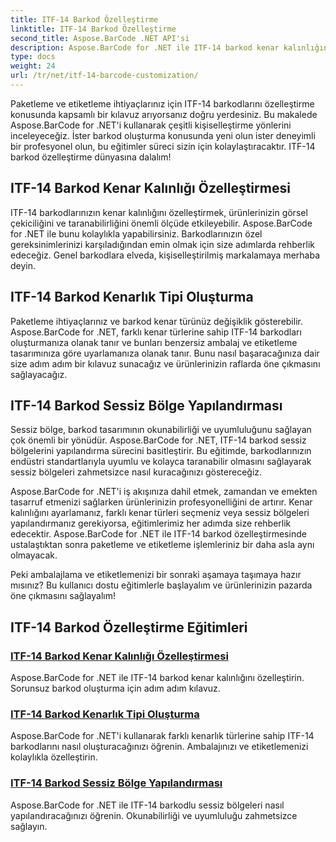 ```yaml
---
title: ITF-14 Barkod Özelleştirme
linktitle: ITF-14 Barkod Özelleştirme
second_title: Aspose.BarCode .NET API'si
description: Aspose.BarCode for .NET ile ITF-14 barkod kenar kalınlığını ve türlerini özelleştirmeyi öğrenin. Ambalajınızı ve etiketlemenizi zahmetsizce optimize edin.
type: docs
weight: 24
url: /tr/net/itf-14-barcode-customization/
---
```

Paketleme ve etiketleme ihtiyaçlarınız için ITF-14 barkodlarını özelleştirme konusunda kapsamlı bir kılavuz arıyorsanız doğru yerdesiniz. Bu makalede Aspose.BarCode for .NET'i kullanarak çeşitli kişiselleştirme yönlerini inceleyeceğiz. İster barkod oluşturma konusunda yeni olun ister deneyimli bir profesyonel olun, bu eğitimler süreci sizin için kolaylaştıracaktır. ITF-14 barkod özelleştirme dünyasına dalalım!

## ITF-14 Barkod Kenar Kalınlığı Özelleştirmesi
ITF-14 barkodlarınızın kenar kalınlığını özelleştirmek, ürünlerinizin görsel çekiciliğini ve taranabilirliğini önemli ölçüde etkileyebilir. Aspose.BarCode for .NET ile bunu kolaylıkla yapabilirsiniz. Barkodlarınızın özel gereksinimlerinizi karşıladığından emin olmak için size adımlarda rehberlik edeceğiz. Genel barkodlara elveda, kişiselleştirilmiş markalamaya merhaba deyin.

## ITF-14 Barkod Kenarlık Tipi Oluşturma
Paketleme ihtiyaçlarınız ve barkod kenar türünüz değişiklik gösterebilir. Aspose.BarCode for .NET, farklı kenar türlerine sahip ITF-14 barkodları oluşturmanıza olanak tanır ve bunları benzersiz ambalaj ve etiketleme tasarımınıza göre uyarlamanıza olanak tanır. Bunu nasıl başaracağınıza dair size adım adım bir kılavuz sunacağız ve ürünlerinizin raflarda öne çıkmasını sağlayacağız.

## ITF-14 Barkod Sessiz Bölge Yapılandırması
Sessiz bölge, barkod tasarımının okunabilirliği ve uyumluluğunu sağlayan çok önemli bir yönüdür. Aspose.BarCode for .NET, ITF-14 barkod sessiz bölgelerini yapılandırma sürecini basitleştirir. Bu eğitimde, barkodlarınızın endüstri standartlarıyla uyumlu ve kolayca taranabilir olmasını sağlayarak sessiz bölgeleri zahmetsizce nasıl kuracağınızı göstereceğiz.

Aspose.BarCode for .NET'i iş akışınıza dahil etmek, zamandan ve emekten tasarruf etmenizi sağlarken ürünlerinizin profesyonelliğini de artırır. Kenar kalınlığını ayarlamanız, farklı kenar türleri seçmeniz veya sessiz bölgeleri yapılandırmanız gerekiyorsa, eğitimlerimiz her adımda size rehberlik edecektir. Aspose.BarCode for .NET ile ITF-14 barkod özelleştirmesinde ustalaştıktan sonra paketleme ve etiketleme işlemleriniz bir daha asla aynı olmayacak.

Peki ambalajlama ve etiketlemenizi bir sonraki aşamaya taşımaya hazır mısınız? Bu kullanıcı dostu eğitimlerle başlayalım ve ürünlerinizin pazarda öne çıkmasını sağlayalım!
## ITF-14 Barkod Özelleştirme Eğitimleri
### [ITF-14 Barkod Kenar Kalınlığı Özelleştirmesi](./itf-14-barcode-border-thickness-customization/)
Aspose.BarCode for .NET ile ITF-14 barkod kenar kalınlığını özelleştirin. Sorunsuz barkod oluşturma için adım adım kılavuz.
### [ITF-14 Barkod Kenarlık Tipi Oluşturma](./itf-14-barcode-border-type-generation/)
Aspose.BarCode for .NET'i kullanarak farklı kenarlık türlerine sahip ITF-14 barkodlarını nasıl oluşturacağınızı öğrenin. Ambalajınızı ve etiketlemenizi kolaylıkla özelleştirin.
### [ITF-14 Barkod Sessiz Bölge Yapılandırması](./itf-14-barcode-quiet-zone-configuration/)
Aspose.BarCode for .NET ile ITF-14 barkodlu sessiz bölgeleri nasıl yapılandıracağınızı öğrenin. Okunabilirliği ve uyumluluğu zahmetsizce sağlayın.